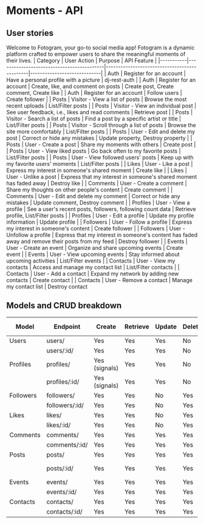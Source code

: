 # Moments - API

## User stories
Welcome to Fotogram, your go-to social media app! Fotogram is a dynamic platform crafted to empower users to share the meaningful moments of their lives.
| Category  | User Action                               | Purpose                                      | API Feature                 |
|-----------|-------------------------------------------|----------------------------------------------|-----------------------------|
| Auth      | Register for an account                   | Have a personal profile with a picture        | dj-rest-auth                |
| Auth      | Register for an account                   | Create, like, and comment on posts           | Create post, Create comment, Create like |
| Auth      | Register for an account                   | Follow users                                 | Create follower             |
| Posts     | Visitor - View a list of posts            | Browse the most recent uploads                | List/Filter posts           |
| Posts     | Visitor - View an individual post         | See user feedback, i.e., likes and read comments | Retrieve post            |
| Posts     | Visitor - Search a list of posts          | Find a post by a specific artist or title    | List/Filter posts           |
| Posts     | Visitor - Scroll through a list of posts  | Browse the site more comfortably              | List/Filter posts           |
| Posts     | User - Edit and delete my post            | Correct or hide any mistakes                 | Update property, Destroy property |
| Posts     | User - Create a post                      | Share my moments with others                 | Create post                 |
| Posts     | User - View liked posts                   | Go back often to my favorite posts            | List/Filter posts           |
| Posts     | User - View followed users' posts         | Keep up with my favorite users' moments      | List/Filter posts           |
| Likes     | User - Like a post                        | Express my interest in someone's shared moment | Create like                |
| Likes     | User - Unlike a post                      | Express that my interest in someone's shared moment has faded away | Destroy like |
| Comments  | User - Create a comment                   | Share my thoughts on other people's content  | Create comment              |
| Comments  | User - Edit and delete my comment         | Correct or hide any mistakes                 | Update comment, Destroy comment |
| Profiles  | User - View a profile                     | See a user's recent posts, followers, following count data | Retrieve profile, List/Filter posts |
| Profiles  | User - Edit a profile                     | Update my profile information                 | Update profile              |
| Followers | User - Follow a profile                   | Express my interest in someone's content     | Create follower             |
| Followers | User - Unfollow a profile                 | Express that my interest in someone's content has faded away and remove their posts from my feed | Destroy follower |
| Events    | User - Create an event                    | Organize and share upcoming events           | Create event                |
| Events    | User - View upcoming events               | Stay informed about upcoming activities      | List/Filter events          |
| Contacts  | User - View my contacts                   | Access and manage my contact list            | List/Filter contacts        |
| Contacts  | User - Add a contact                      | Expand my network by adding new contacts     | Create contact              |
| Contacts  | User - Remove a contact                   | Manage my contact list                       | Destroy contact       


## Models and CRUD breakdown
| Model      | Endpoint            | Create | Retrieve | Update | Delete | Filter        | Text Search   |
|------------|---------------------|--------|----------|--------|--------|---------------|---------------|
| Users      | users/              | Yes    | Yes      | Yes    | No     | No            | No            |
|            | users/:id/           | Yes    | Yes      | Yes    | No     | No            | No            |
| Profiles   | profiles/           | Yes (signals) | Yes  | Yes    | No     | Following,    | Name          |
|            | profiles/:id/        | Yes (signals) | Yes  | Yes    | No     | Name          |               |
| Followers  | followers/          | Yes    | Yes      | No     | Yes    | No            | No            |
|            | followers/:id/       | Yes    | Yes      | No     | Yes    | No            | No            |
| Likes      | likes/              | Yes    | Yes      | No     | Yes    | No            | No            |
|            | likes/:id/           | Yes    | Yes      | No     | Yes    | No            | No            |
| Comments   | comments/           | Yes    | Yes      | Yes    | Yes    | Post          | No            |
|            | comments/:id/        | Yes    | Yes      | Yes    | Yes    | Post          | No            |
| Posts      | posts/               | Yes    | Yes      | Yes    | Yes    | Profile,      | Title         |
|            | posts/:id/           | Yes    | Yes      | Yes    | Yes    | Liked, Feed   | Title         |
| Events     | events/              | Yes    | Yes      | Yes    | Yes    | No            | Title         |
|            | events/:id/          | Yes    | Yes      | Yes    | Yes    | No            | Title         |
| Contacts   | contacts/            | Yes    | Yes      | Yes    | Yes    | No            | Name          |
|            | contacts/:id/        | Yes    | Yes      | Yes    | Yes    | No            | Name          |
